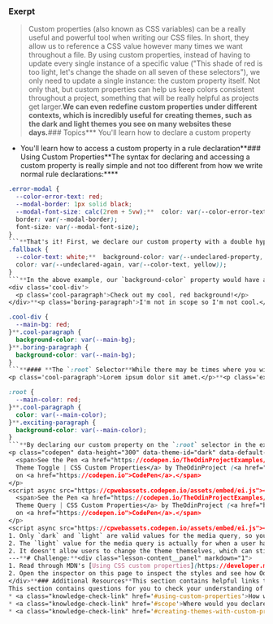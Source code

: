 ### Exerpt
>Custom properties (also known as CSS variables) can be a really useful and powerful tool when writing our CSS files. In short, they allow us to reference a CSS value however many times we want throughout a file. By using custom properties, instead of having to update every single instance of a specific value ("This shade of red is too light, let's change the shade on all seven of these selectors"), we only need to update a single instance: the custom property itself. Not only that, but custom properties can help us keep colors consistent throughout a project, something that will be really helpful as projects get larger.**We can even redefine custom properties under different contexts, which is incredibly useful for creating themes, such as the dark and light themes you see on many websites these days.**###  Topics*** You'll learn how to declare a custom property
* You'll learn how to access a custom property in a rule declaration**### Using Custom Properties**The syntax for declaring and accessing a custom property is really simple and not too different from how we write normal rule declarations:****
```css
.error-modal {
  --color-error-text: red;
  --modal-border: 1px solid black;
  --modal-font-size: calc(2rem + 5vw);**  color: var(--color-error-text);
  border: var(--modal-border);
  font-size: var(--modal-font-size);
}
```**That's it! First, we declare our custom property with a double hyphen followed by a case-sensitive, hyphen-separated property name (`color-error-text` wouldn't be the same as `Color-Error-Text`). The use of single hyphens to separate words is very important here because spaces are not valid (`--color error text` would not work). Then we can store any valid CSS value in our newly declared custom property, whether it be a simple color value, shorthand values, or even a more complex function, just to give you a few examples.**When we want to access a custom property, we use the `var()` function as the value of a CSS property, and then place our custom property inside of the parenthesis (including the double hyphen at the beginning).**#### **Fallback Values**The `var()` function actually accepts two parameters. The first parameter we've already gone over, which is the custom property we want to assign. The second parameter is an optional fallback value. When a fallback value is provided in addition to a custom property, the fallback value will be used if the custom property is invalid or hasn't been declared yet. We can even pass in *another* custom property as a fallback, which can have *its own* fallback value as well!**```css
.fallback {
  --color-text: white;**  background-color: var(--undeclared-property, black);
  color: var(--undeclared-again, var(--color-text, yellow));
}
```**In the above example, our `background-color` property would have a value of `black` and our `color` property would have a value of `white`. If the `--color-text` custom property was invalid or didn't exist, the fallback to our fallback would take over and the `color` property would have a value of `yellow`.**### Scope**In the first example above, you may have noticed that we declared and then accessed our custom properties within the same declaration block. That's because the scope of a custom property is determined by the selector. This scope includes the selector the custom property was declared for as well as any descendants of that selector. If you're familiar with how scope works in JavaScript, this sort of behavior should feel a little similar.**In the example below, only the element with the `cool-paragraph` class would get styled with a red background since it's a descendant of the element where our custom property is declared.**```html
<div class='cool-div'>
  <p class='cool-paragraph'>Check out my cool, red background!</p>
</div>**<p class='boring-paragraph'>I'm not in scope so I'm not cool.</p>
```
```css
.cool-div {
  --main-bg: red;
}**.cool-paragraph {
  background-color: var(--main-bg);
}**.boring-paragraph {
  background-color: var(--main-bg);
}
```**#### **The `:root` Selector**While there may be times where you will want to limit the scope of a custom property, you may want to be able to use other custom properties on many, unrelated selectors. One workaround would be declaring the same custom property on a bunch of selectors, but that defeats one of the purposes of using custom properties in the first place (the ease of changing multiple instances of a value at once).**A better solution is declaring those custom properties on the `:root` selector, which is essentially the same thing as the `html` selector except it has a higher specificity.**```html
<p class='cool-paragraph'>Lorem ipsum dolor sit amet.</p>**<p class='exciting-paragraph'>Lorem ipsum dolor sit amet.</p>
```
```css
:root {
  --main-color: red;
}**.cool-paragraph {
  color: var(--main-color);
}**.exciting-paragraph {
  background-color: var(--main-color);
}
```**By declaring our custom property on the `:root` selector in the example above, we can access it on *any* other valid selector within our CSS file, since any other selector would be considered a descendant of the `:root` selector.**### Creating Themes with Custom Properties**Beyond allowing us to access custom properties more globally, the `:root` selector gives us one way to add themes to our pages:****
<p class="codepen" data-height="300" data-theme-id="dark" data-default-tab="css,result" data-slug-hash="PojVRMb" data-editable="true" data-user="TheOdinProjectExamples" style="height: 300px; box-sizing: border-box; display: flex; align-items: center; justify-content: center; border: 2px solid; margin: 1em 0; padding: 1em;">
  <span>See the Pen <a href="https://codepen.io/TheOdinProjectExamples/pen/PojVRMb">
  Theme Toggle | CSS Custom Properties</a> by TheOdinProject (<a href="https://codepen.io/TheOdinProjectExamples">@TheOdinProjectExamples</a>)
  on <a href="https://codepen.io">CodePen</a>.</span>
</p>
<script async src="https://cpwebassets.codepen.io/assets/embed/ei.js"></script>**First we added a `class` attribute on our `html` element so that our page has a default theme. Next in our CSS we created two scopes for our custom properties on the `:root` selector, one for when our `html` (or root) element has a class of `dark` and another for when it has a class of `light`. Our other selectors then use the values of any custom properties depending on which class is currently present on our root element.**#### **Media Queries**Giving users the ability to toggle a theme themselves is great, but there's another option for setting a theme that you may have come across on certain sites or applications: using the user's theme setting from their operating system or user agent (like a browser). This can be accomplished with the `prefers-color-scheme` media query, which simply checks whether a user has selected a theme preference on their OS/user agent. As you view the example below, try changing the theme settings on your OS/user agent to see how the example updates in real time!**<p class="codepen" data-height="300" data-theme-id="dark" data-default-tab="css,result" data-slug-hash="powGZzE" data-editable="true" data-user="TheOdinProjectExamples" style="height: 300px; box-sizing: border-box; display: flex; align-items: center; justify-content: center; border: 2px solid; margin: 1em 0; padding: 1em;">
  <span>See the Pen <a href="https://codepen.io/TheOdinProjectExamples/pen/powGZzE">
  Theme Query | CSS Custom Properties</a> by TheOdinProject (<a href="https://codepen.io/TheOdinProjectExamples">@TheOdinProjectExamples</a>)
  on <a href="https://codepen.io">CodePen</a>.</span>
</p>
<script async src="https://cpwebassets.codepen.io/assets/embed/ei.js"></script>**We first added custom properties on the `:root` element outside of the media query. This gives us a default theme in case a user doesn't have a preference set on their OS or user agent, or if a browser doesn't support the media query. In this case, we're using our "light" theme colors as the default. Then we added a `prefers-color-scheme` media query for when a user has a dark theme set in their preferences.**Using the `prefers-color-scheme` media query can be pretty helpful for users since it doesn't require them to manually change the theme to their preferred one. That said, you need to be aware of a few things when it comes to using this media query:****
1. Only `dark` and `light` are valid values for the media query, so you can't use it to implement any themes beyond these two basic ones.
2. The `light` value for the media query is actually for when a user has a light theme specified *or* when they have no preference set.
2. It doesn't allow users to change the theme themselves, which can still be important in cases where a user might want to use the theme opposite of their OS/user agent preferred one for whatever reason.
---**# Challenge:**<div class="lesson-content__panel" markdown="1">
1. Read through MDN's [Using CSS custom properties](https://developer.mozilla.org/en-US/docs/Web/CSS/Using_CSS_custom_properties) page starting at the "Inheritance of custom properties" section.
2. Open the inspector on this page to inspect the styles and see how Odin uses some custom properties.
</div>**### Additional Resources**This section contains helpful links to other content. It isn't required, so consider it supplemental for if you need to dive deeper into something.**### Knowledge Check
This section contains questions for you to check your understanding of this lesson. If you're having trouble answering the questions below on your own, review the material above to find the answer.*** <a class="knowledge-check-link" href='#using-custom-properties'>How would you declare a custom property with a name of `text-color`?</a>
* <a class="knowledge-check-link" href='#using-custom-properties'>How would you access a custom property with a name of `background-color`?</a>
* <a class="knowledge-check-link" href='#scope'>Where would you declare a custom property to have its scope be global and accessible by all other selectors?</a>
* <a class="knowledge-check-link" href='#creating-themes-with-custom-properties'>Where would you declare a custom property so that a user's theme setting from their OS or browser was taken into account?</a>
